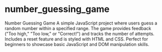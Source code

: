 # number_guessing_game
Number Guessing Game A simple JavaScript project where users guess a random number within a specified range. The game provides feedback ("Too high," "Too low," or "Correct!") and tracks the number of attempts. Includes a reset feature and is styled with HTML and CSS. Perfect for beginners to showcase basic JavaScript and DOM manipulation skills.
